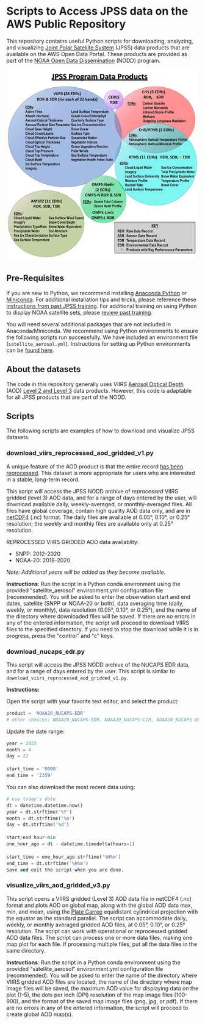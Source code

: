 # Scripts to Access JPSS data on the AWS Public Repository

This repository contains useful Python scripts for downloading, analyzing, and visualizing [Joint Polar Satellite System](https://www.nesdis.noaa.gov/our-satellites/currently-flying/joint-polar-satellite-system) (JPSS) data products that are available on the AWS Open Data Portal. These products are provided as part of the [NOAA Open Data Dissemination](https://www.star.nesdis.noaa.gov/atmospheric-composition-training/glossary.php#nodd) (NODD) program. 

![An bubble chart showing JPSS data products](img/JPSS_Products_Bubble_Chart-660.jpg)

## Pre-Requisites
If you are new to Python, we recommend installing [Anaconda Python](https://www.anaconda.com/) or [Miniconda](https://docs.conda.io/projects/miniconda/en/latest/). For additional installation tips and tricks, please reference these [instructions from past JPSS training](https://www.star.nesdis.noaa.gov/atmospheric-composition-training/software_anaconda_install.php). For additional training on using Python to display NOAA satellite sets, please [review past training](https://github.com/modern-tools-workshop/AMS-python-workshop-2023).

You will need several additional packages that are not included in Anaconda/Miniconda. We recommend using Python environments to ensure the following scripts run successfully. We have included an environment file (```satellite_aerosol.yml```). Instructions for setting up Python environments can be [found here](https://www.star.nesdis.noaa.gov/atmospheric-composition-training/software_create_environment.php).

## About the datasets
The code in this repository generally uses VIIRS [Aerosol Optical Depth](https://www.star.nesdis.noaa.gov/atmospheric-composition-training/glossary.php#aerosol_optical_depth) (AOD) [Level 2 and Level 3](https://www.star.nesdis.noaa.gov/atmospheric-composition-training/satellite_data_processing_levels.php) data products. However, this code is adaptable for all JPSS products that are part of the NODD.

## Scripts

The following scripts are examples of how to download and visualize JPSS datasets.

### download_viirs_reprocessed_aod_gridded_v1.py
A unique feature of the AOD product is that the entire record [has been reprocessed](https://www.star.nesdis.noaa.gov/atmospheric-composition-training/satellite_data_operational_reprocessed.php). This dataset is more appropriate for users who are interested in a stable, long-term record.

This script will access the JPSS NODD archive of *reprocessed* VIIRS gridded (level 3) AOD data, and for a range of days entered by the user, will download available daily, weekly-averaged, or monthly-averaged files. All files have global coverage, contain high quality AOD data only, and are in [netCDF4](https://www.unidata.ucar.edu/software/netcdf/) (.nc) format. The daily files are available at 0.05°, 0.10°, or 0.25° resolution; the weekly and monthly files are available only at 0.25° resolution.

REPROCESSED VIIRS GRIDDED AOD data availablity:
* SNPP: 2012-2020
* NOAA-20: 2018-2020

*Note: Additional years will be added as they become available.*

**Instructions**: Run the script in a Python conda environment using the provided "satellite_aerosol" environment.yml configuration file (recommended). You will be asked to enter the observation start and end dates, satellite (SNPP or NOAA-20 or both), data averaging time (daily, weekly, or monthly), data resolution (0.05°, 0.10°, or 0.25°), and the name  of the directory where downloaded files will be saved. If there are no errors in any of the entered information, the script will proceed to download VIIRS files to the specified directory. If you need to stop the download while it is in progress, press the "control" and "c" keys.

### download_nucaps_edr.py

This script will access the JPSS NODD archive of the NUCAPS EDR data, and for a range of days entered by the user. This script is similar to ```download_viirs_reprocessed_aod_gridded_v1.py```.

**Instructions:**

Open the script with your favorite text editor, and select the product:

```Python
product = 'NOAA20_NUCAPS-EDR'
# other choices: NOAA20_NUCAPS-EDR, NOAA20_NUCAPS-CCR, NOAA20_NUCAPS-OLR
```
Update the date range:
```Python
year = 2023
month = 4
day = 22

start_time = '0000'
end_time = '2359'
```

You can also download the most recent data using:

```Python
# use today's date 
dt = datetime.datetime.now()
year = dt.strftime('%Y')
month = dt.strftime('%m')
day = dt.strftime('%d')

start/end hour-min
one_hour_ago = dt - datetime.timedelta(hours=1)

start_time = one_hour_ago.strftime('%H%m')
end_time = dt.strftime('%H%m')
Save and exit the script when you are done.
```

### visualize_viirs_aod_gridded_v3.py
This script opens a VIIRS gridded (Level 3) AOD data file in netCDF4 (.nc) format and plots AOD on global map, along with the global AOD data max, min, and mean, using the [Plate Carree](https://scitools.org.uk/cartopy/docs/latest/reference/projections.html) equidistant cylindrical projection with the equator as the standard parallel. The script can accommodate daily, weekly, or monthly averaged gridded AOD files, at 0.05°, 0.10°, or 0.25° resolution. The script can work with operational or reprocessed gridded AOD data files. The script can process one or more data files, making one map plot for each file. If processing multiple files, put all the data files in the same directory.

**Instructions**:  Run the script in a Python conda environment using the provided "satellite_aerosol" environment.yml configuration file (recommended). You will be asked to enter the name  of the directory where VIIRS gridded AOD files are located, the name of the directory where map image files will be saved, the maximum AOD value for displaying data on the plot (1-5), the dots per inch (DPI) resolution of the map image files (100-900), and the format of the saved map image files (png, jpg, or pdf). If there are no errors in any of the entered information, the script will proceed to create global AOD map(s).